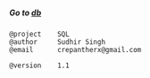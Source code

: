 ##### Go to [db](https://github.com/crepantherx/db)

```
@project    SQL
@author     Sudhir Singh 
@email      crepantherx@gmail.com
```

```
@version    1.1
```
